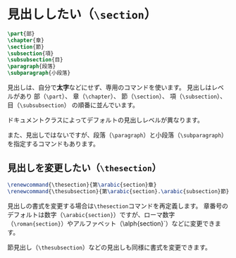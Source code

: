 # 見出ししたい（``\section``）

```latex
\part{部}
\chapter{章}
\section{節}
\subsection{項}
\subsubsection{目}
\paragraph{段落}
\subparagraph{小段落}
```

見出しは、自分で**太字**などにせず、専用のコマンドを使います。
見出しはレベルがあり
部（``\part``）、
章（``\chapter``）、
節（``\section``）、
項（``\subsection``）、
目（``\subsubsection``）
の順番に並んでいます。

ドキュメントクラスによってデフォルトの見出しレベルが異なります。

また、見出しではないですが、段落（``\paragraph``）と小段落（``\subparagraph``）を指定するコマンドもあります。

## 見出しを変更したい（``\thesection``）

```latex
\renewcommand{\thesection}{第\arabic{section}章}
\renewcommand{\thesubsection}{第\arabic{section}.\arabic{subsection}節}
```

見出しの書式を変更する場合は``\thesection``コマンドを再定義します。
章番号のデフォルトは数字（`\arabic{section}`）ですが、ローマ数字（`\roman{section}`）やアルファベット（\alph{section}`）などに変更できます。

節見出し（`\thesubsection`）などの見出しも同様に書式を変更できます。
